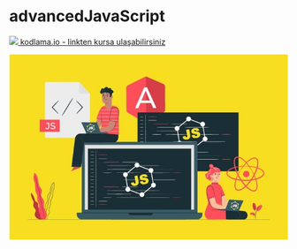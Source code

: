 # advancedJavaScript <a href="https://github.com/Sina-Afshar/jscamp"> </a>
<a Kursa Linkten ulasin href="https://www.kodlama.io/p/yazilim-gelistirici-yetistirme-kampi-javascript"> <img width=18 src="https://imgyukle.com/f/2021/10/19/kyYOJ0.png"> kodlama.io - linkten kursa ulaşabilirsiniz </a>
<p align="center"><img src="img/JavaScriptCourse.jpg"></p>

###
